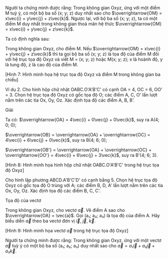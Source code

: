 Người ta chứng minh được rằng:
Trong không gian Oxyz, ứng với một điểm M tuỳ ý, có một bộ ba số (x; y; z) duy nhất sao cho $\overrightarrow{OM} = x\vec{i} + y\vec{j} + z\vec{k}$. Ngược lại, với bộ ba số (x; y; z), ta có một điểm M duy nhất trong không gian thoả mãn hệ thức $\overrightarrow{OM} = x\vec{i} + y\vec{j} + z\vec{k}$.

Ta có định nghĩa sau:

Trong không gian Oxyz, cho điểm M. Nếu $\overrightarrow{OM} = x\vec{i} + y\vec{j} + z\vec{k}$ thì ta gọi bộ ba số (x; y; z) là tọa độ của điểm M đối với hệ trục tọa độ Oxyz và viết M = (x; y; z) hoặc M(x; y; z); x là hoành độ, y là tung độ, z là cao độ của điểm M.

[Hình 7: Hình minh họa hệ trục tọa độ Oxyz và điểm M trong không gian ba chiều]

Ví dụ 2. Cho hình hộp chữ nhật OABC.O'A'B'C' có cạnh OA = 4, OC = 6, OO' = 3. Chọn hệ trục tọa độ Oxyz có gốc tọa độ O; các điểm A, C, O' lần lượt nằm trên các tia Ox, Oy, Oz. Xác định tọa độ các điểm A, B, B'.

Giải

Ta có: $\overrightarrow{OA} = 4\vec{i} + 0\vec{j} + 0\vec{k}$, suy ra A(4; 0; 0);

$\overrightarrow{OB} = \overrightarrow{OA} + \overrightarrow{OC} = 4\vec{i} + 6\vec{j} + 0\vec{k}$, suy ra B(4; 6; 0);

$\overrightarrow{OB'} = \overrightarrow{OA} + \overrightarrow{OC} + \overrightarrow{OO'} = 4\vec{i} + 6\vec{j} + 3\vec{k}$, suy ra B'(4; 6; 3).

[Hình 8: Hình minh họa hình hộp chữ nhật OABC.O'A'B'C' trong hệ trục tọa độ Oxyz]

Cho hình lập phương ABCD.A'B'C'D' có cạnh bằng 5. Chọn hệ trục tọa độ Oxyz có gốc tọa độ O trùng với A; các điểm B, D, A' lần lượt nằm trên các tia Ox, Oy, Oz. Xác định tọa độ các điểm B, C, C'.

Tọa độ của vectơ

Trong không gian Oxyz, cho vectơ $\vec{a}$. Vẽ điểm A sao cho $\overrightarrow{OA} = \vec{a}$. Gọi (a₁; a₂; a₃) là tọa độ của điểm A. Hãy biểu diễn $\vec{a}$ theo ba vectơ đơn vị $\vec{i}$, $\vec{j}$, $\vec{k}$.

[Hình 9: Hình minh họa vectơ $\vec{a}$ trong hệ trục tọa độ Oxyz]

Người ta chứng minh được rằng:
Trong không gian Oxyz, ứng với một vectơ $\vec{a}$ tuỳ ý có một bộ ba số (a₁; a₂; a₃) duy nhất sao cho $\vec{a} = a₁\vec{i} + a₂\vec{j} + a₃\vec{k}$.